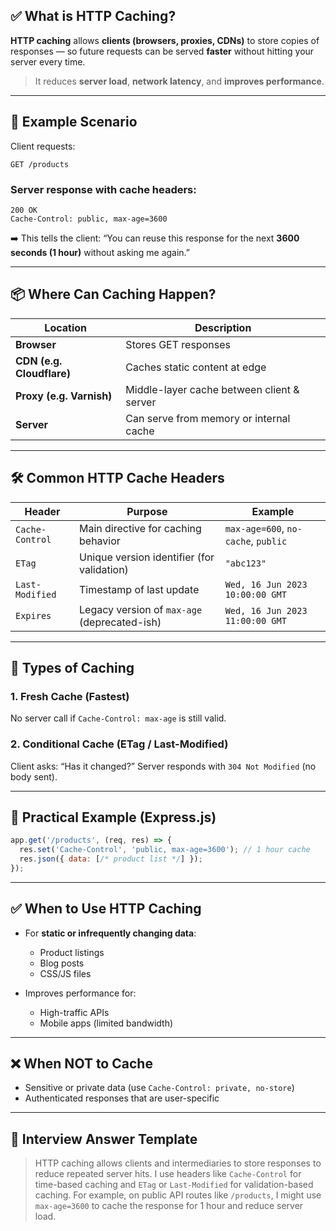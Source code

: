## ✅ What is HTTP Caching?

**HTTP caching** allows **clients (browsers, proxies, CDNs)** to store copies of responses — so future requests can be served **faster** without hitting your server every time.

> It reduces **server load**, **network latency**, and **improves performance**.

---

## 🔁 Example Scenario

Client requests:

```http
GET /products
```

### Server response with cache headers:

```http
200 OK
Cache-Control: public, max-age=3600
```

➡️ This tells the client: “You can reuse this response for the next **3600 seconds (1 hour)** without asking me again.”

---

## 📦 Where Can Caching Happen?

| Location                  | Description                                |
| ------------------------- | ------------------------------------------ |
| **Browser**               | Stores GET responses                       |
| **CDN (e.g. Cloudflare)** | Caches static content at edge              |
| **Proxy (e.g. Varnish)**  | Middle-layer cache between client & server |
| **Server**                | Can serve from memory or internal cache    |

---

## 🛠 Common HTTP Cache Headers

| Header          | Purpose                                      | Example                             |
| --------------- | -------------------------------------------- | ----------------------------------- |
| `Cache-Control` | Main directive for caching behavior          | `max-age=600`, `no-cache`, `public` |
| `ETag`          | Unique version identifier (for validation)   | `"abc123"`                          |
| `Last-Modified` | Timestamp of last update                     | `Wed, 16 Jun 2023 10:00:00 GMT`     |
| `Expires`       | Legacy version of `max-age` (deprecated-ish) | `Wed, 16 Jun 2023 11:00:00 GMT`     |

---

## 🎯 Types of Caching

### 1. **Fresh Cache (Fastest)**

No server call if `Cache-Control: max-age` is still valid.

### 2. **Conditional Cache (ETag / Last-Modified)**

Client asks: “Has it changed?”
Server responds with `304 Not Modified` (no body sent).

---

## 🧠 Practical Example (Express.js)

```js
app.get('/products', (req, res) => {
  res.set('Cache-Control', 'public, max-age=3600'); // 1 hour cache
  res.json({ data: [/* product list */] });
});
```

---

## ✅ When to Use HTTP Caching

* For **static or infrequently changing data**:

  * Product listings
  * Blog posts
  * CSS/JS files
* Improves performance for:

  * High-traffic APIs
  * Mobile apps (limited bandwidth)

---

## ❌ When NOT to Cache

* Sensitive or private data (use `Cache-Control: private, no-store`)
* Authenticated responses that are user-specific

---

## 🧠 Interview Answer Template

> HTTP caching allows clients and intermediaries to store responses to reduce repeated server hits. I use headers like `Cache-Control` for time-based caching and `ETag` or `Last-Modified` for validation-based caching. For example, on public API routes like `/products`, I might use `max-age=3600` to cache the response for 1 hour and reduce server load.